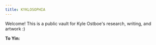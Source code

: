 ```yaml
---
title: KYKLOSOPHIA
---
```


Welcome! This is a public vault for Kyle Ostboe's research, writing, and artwork :)

**To Yin:**
